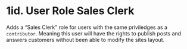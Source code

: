 # 1id. User Role Sales Clerk

Adds a <q>Sales Clerk</q> role for users with the same priviledges as a `contributor`. Meaning this user will have the rights to publish posts and answers customers without been able to modify the sites layout.

&nbsp;

&nbsp;
